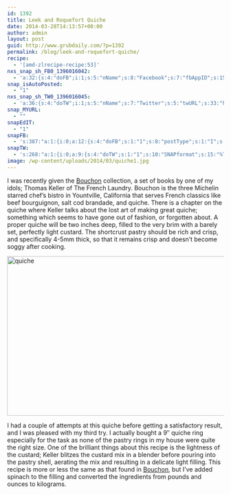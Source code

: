 ```yaml
---
id: 1392
title: Leek and Roquefort Quiche
date: 2014-03-28T14:13:57+00:00
author: admin
layout: post
guid: http://www.grubdaily.com/?p=1392
permalink: /blog/leek-and-roquefort-quiche/
recipe:
  - '[amd-zlrecipe-recipe:53]'
nxs_snap_sh_FB0_1396016042:
  - 'a:32:{s:4:"doFB";i:1;s:5:"nName";s:8:"Facebook";s:7:"fbAppID";s:15:"430684803744213";s:8:"fbAppSec";s:32:"88e7a8bcc07c1844eaa3487171049d03";s:6:"catSel";i:0;s:8:"catSelEd";s:0:"";s:8:"postType";s:1:"I";s:7:"fbAttch";s:1:"2";s:12:"fbAttchAsVid";i:0;s:6:"imgUpl";s:1:"1";s:11:"fbMsgFormat";s:51:"New post (%TITLE%) has been published on %SITENAME%";s:10:"fbMsgAFrmt";s:0:"";s:13:"useFBGURLInfo";s:1:"1";s:10:"riComments";i:0;s:12:"riCommentsAA";i:0;s:8:"rpstDays";i:0;s:7:"rpstHrs";i:0;s:8:"rpstMins";i:0;s:6:"rpstOn";i:0;s:11:"rpstOnlyPUP";i:0;s:7:"fltrsOn";i:0;s:11:"rpstBtwDays";a:0:{}s:5:"fbURL";s:56:"https://www.facebook.com/pages/grubdaily/219563024780562";s:6:"fbPgID";s:15:"219563024780562";s:14:"fbAppAuthToken";s:184:"CAAGHtJ68wdUBAG3Wrl19lGb4kiG5hql5WPMYZAhf91DKuoAYgGPQfqqtCF0U2UgeQlVlZCOlCZBEDQrXyiF5NoKmOJFLSAoK1O4F96YXbvh2eNKntZApzZAHNFRnm5MvfvL8cVPMwR4ZBOQI27J3raMJuCgeB9ZCDMguTSdq0fmaysHpdwIwSrm";s:18:"fbAppPageAuthToken";s:188:"CAAGHtJ68wdUBAFEWrUAhAcZAtlu15CIGIo78rjTPhQUdo0bwKxGCCDEdGZA4qnZCdrCQlZCjclx2ZCdsw9hyPPpOh8sve6np62vBErMs5Bqg5He4PmnAnZAUbiVZAHtl4pyakyVtydg6mGx0pc8pWONZBmZBhdclMZBZBVRnVeg6e3IJLmK8jjpuRxF";s:13:"fbAppAuthUser";s:8:"61111262";s:8:"isPosted";s:0:"";s:8:"imgToUse";s:0:"";s:8:"urlToUse";s:0:"";s:2:"ii";i:0;s:9:"timeToRun";i:1396016042;}'
snap_isAutoPosted:
  - "1"
nxs_snap_sh_TW0_1396016045:
  - 'a:36:{s:4:"doTW";i:1;s:5:"nName";s:7:"Twitter";s:5:"twURL";s:33:"https://twitter.com/grubdaily_tom";s:9:"twConsKey";s:21:"PyBqJlSX4vYbdk0PddJvg";s:9:"twConsSec";s:42:"9suoAx1RQwuVhA1YEXKg277n5NyDjIo8MPY3cF9RbI";s:10:"twAccToken";s:50:"1428445808-Y2Ong9rvuugueAl0ScBKXVTMlDqyycshLqqxPsn";s:6:"catSel";s:1:"0";s:8:"catSelEd";s:0:"";s:10:"riComments";i:0;s:11:"riCommentsM";i:0;s:12:"riCommentsAA";i:0;s:8:"rpstDays";s:1:"0";s:7:"rpstHrs";s:1:"0";s:8:"rpstMins";s:1:"0";s:6:"rpstOn";i:0;s:11:"rpstOnlyPUP";i:0;s:7:"fltrsOn";i:0;s:11:"rpstBtwDays";a:0:{}s:13:"twAccTokenSec";s:45:"z4mrmlNPbEsnwNRmioJyU5nYZDCPwPiPBDmQMpybvAMTX";s:11:"twMsgFormat";s:15:"%TITLE% - %URL%";s:8:"attchImg";i:1;s:4:"twOK";i:1;s:11:"rpstRndMins";i:0;s:12:"rpstPostIncl";s:1:"0";s:8:"rpstType";s:1:"2";s:12:"rpstTimeType";s:1:"A";s:12:"rpstFromTime";s:0:"";s:10:"rpstToTime";s:0:"";s:10:"rpstOLDays";s:2:"30";s:10:"rpstNWDays";s:3:"365";s:7:"tagsSel";s:0:"";s:8:"tagsSelX";s:0:"";s:8:"isPosted";s:0:"";s:8:"imgToUse";s:0:"";s:2:"ii";i:0;s:9:"timeToRun";i:1396016045;}'
snap_MYURL:
  - ""
snapEdIT:
  - "1"
snapFB:
  - 's:387:"a:1:{i:0;a:12:{s:4:"doFB";s:1:"1";s:8:"postType";s:1:"I";s:10:"AttachPost";s:1:"2";s:10:"SNAPformat";s:51:"New post (%TITLE%) has been published on %SITENAME%";s:9:"isAutoImg";s:1:"A";s:8:"imgToUse";b:0;s:9:"isAutoURL";s:1:"A";s:8:"urlToUse";b:0;s:11:"isPrePosted";s:1:"1";s:8:"isPosted";s:1:"1";s:4:"pgID";s:31:"219563024780562_621322964604564";s:5:"pDate";s:19:"2014-03-28 14:14:13";}}";'
snapTW:
  - 's:268:"a:1:{i:0;a:9:{s:4:"doTW";s:1:"1";s:10:"SNAPformat";s:15:"%TITLE% - %URL%";s:8:"attchImg";s:1:"1";s:9:"isAutoImg";s:1:"A";s:8:"imgToUse";b:0;s:11:"isPrePosted";s:1:"1";s:8:"isPosted";s:1:"1";s:4:"pgID";s:18:"449550034376617984";s:5:"pDate";s:19:"2014-03-28 14:14:15";}}";'
image: /wp-content/uploads/2014/03/quiche1.jpg
---
```

I was recently given the <a title="Bouchon" href="http://www.amazon.co.uk/gp/product/1579652395/ref=as_li_qf_sp_asin_il_tl?ie=UTF8&camp=1634&creative=6738&creativeASIN=1579652395&linkCode=as2&tag=thegrubgrot-21" target="_blank">Bouchon</a> collection, a set of books by one of my idols; Thomas Keller of The French Laundry. Bouchon is the three Michelin starred chef&#8217;s bistro in Yountville, California that serves French classics like beef bourguignon, salt cod brandade, and quiche. There is a chapter on the quiche where Keller talks about the lost art of making great quiche; something which seems to have gone out of fashion, or forgotten about. A proper quiche will be two inches deep, filled to the very brim with a barely set, perfectly light custard. The shortcrust pastry should be rich and crisp, and specifically 4-5mm thick, so that it remains crisp and doesn&#8217;t become soggy after cooking.

[<img class="aligncenter size-large wp-image-1394" alt="quiche" src="http://www.grubdaily.com/wp-content/uploads/2014/03/quiche-1024x682.jpg" width="555" height="370" srcset="http://www.grubdaily.com/wp-content/uploads/2014/03/quiche-1024x682.jpg 1024w, http://www.grubdaily.com/wp-content/uploads/2014/03/quiche-300x199.jpg 300w" sizes="(max-width: 555px) 100vw, 555px" />](http://www.grubdaily.com/wp-content/uploads/2014/03/quiche.jpg)

I had a couple of attempts at this quiche before getting a satisfactory result, and I was pleased with my third try. I actually bought a 9&#8243; quiche ring especially for the task as none of the pastry rings in my house were quite the right size. One of the brilliant things about this recipe is the lightness of the custard; Keller blitzes the custard mix in a blender before pouring into the pastry shell, aerating the mix and resulting in a delicate light filling. This recipe is more or less the same as that found in <a title="Bouchon" href="http://www.amazon.co.uk/gp/product/1579652395/ref=as_li_qf_sp_asin_il_tl?ie=UTF8&camp=1634&creative=6738&creativeASIN=1579652395&linkCode=as2&tag=thegrubgrot-21" target="_blank">Bouchon</a>, but I&#8217;ve added spinach to the filling and converted the ingredients from pounds and ounces to kilograms.